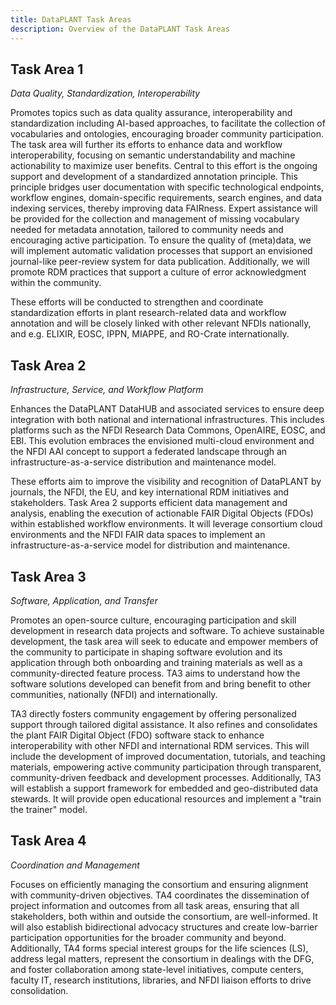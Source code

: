 ```yaml
---
title: DataPLANT Task Areas
description: Overview of the DataPLANT Task Areas
---
```


## Task Area 1

_Data Quality, Standardization, Interoperability_ 

Promotes topics such as data quality assurance, interoperability and standardization including AI-based approaches, to facilitate the collection of vocabularies and 
ontologies, encouraging broader community participation. The task area will further its efforts to enhance data and workflow interoperability, focusing on semantic 
understandability and machine actionability to maximize user benefits. Central to this effort is the ongoing support and development of a standardized annotation 
principle. This principle bridges user documentation with specific technological endpoints, workflow engines, domain-specific requirements, search engines, and data 
indexing services, thereby improving data FAIRness. Expert assistance will be provided for the collection and management of missing vocabulary needed for metadata 
annotation, tailored to community needs and encouraging active participation. To ensure the quality of (meta)data, we will implement automatic validation processes 
that support an envisioned journal-like peer-review system for data publication. Additionally, we will promote RDM practices that support a culture of error 
acknowledgment within the community.

These efforts will be conducted to strengthen and coordinate standardization efforts in plant research-related data and workflow annotation and will be closely linked with other relevant NFDIs nationally, and e.g. ELIXIR, EOSC, IPPN, MIAPPE, and RO-Crate internationally.

## Task Area 2
_Infrastructure, Service, and Workflow Platform_

Enhances the DataPLANT DataHUB and associated services to ensure deep integration with both national and international infrastructures. This includes platforms such as the NFDI Research Data Commons, OpenAIRE, EOSC, and EBI. This evolution embraces the envisioned multi-cloud environment and the NFDI AAI concept to support a federated landscape through an infrastructure-as-a-service distribution and maintenance model.

These efforts aim to improve the visibility and recognition of DataPLANT by journals, the NFDI, the EU, and key international RDM initiatives and stakeholders. 
Task Area 2 supports efficient data management and analysis, enabling the execution of actionable FAIR Digital Objects (FDOs) within established workflow environments. 
It will leverage consortium cloud environments and the NFDI FAIR data spaces to implement an infrastructure-as-a-service model for distribution and maintenance.

## Task Area 3

_Software, Application, and Transfer_ 

Promotes an open-source culture, encouraging participation and skill development in research data projects and software.  To achieve sustainable development, 
the task area will seek to educate and empower members of the community to participate in shaping software evolution and its application through both onboarding and 
training materials as well as a community-directed feature process. TA3 aims to understand how the software solutions  developed can benefit from and bring benefit 
to other communities, nationally (NFDI) and internationally.

TA3 directly fosters community engagement by offering personalized support through tailored digital assistance. It also refines and consolidates the plant FAIR 
Digital Object (FDO) software stack to enhance interoperability with other NFDI and international RDM services. This will include the development of improved 
documentation, tutorials, and teaching materials, empowering active community participation through transparent, community-driven feedback and development 
processes. Additionally, TA3 will establish a support framework for embedded and geo-distributed data stewards. It will provide open educational resources and 
implement a "train the trainer" model. 


## Task Area 4

_Coordination and Management_ 

Focuses on efficiently managing the consortium and ensuring alignment with community-driven objectives. TA4 coordinates the dissemination of project information 
and outcomes from all task areas, ensuring that all stakeholders, both within and outside the consortium, are well-informed. It will also establish bidirectional 
advocacy structures and create low-barrier participation opportunities for the broader community and beyond. Additionally, TA4 forms special interest groups for 
the life sciences (LS), address legal matters, represent the consortium in dealings with the DFG, and foster collaboration among state-level initiatives, 
compute centers, faculty IT, research institutions, libraries, and NFDI liaison efforts to drive consolidation.
